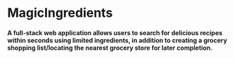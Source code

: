 # MagicIngredients
#### A full-stack web application allows users to search for delicious recipes within seconds using limited ingredients, in addition to creating a grocery shopping list/locating the nearest grocery store for later completion.
